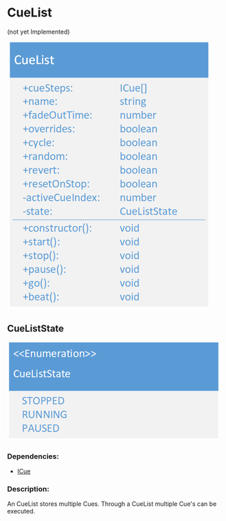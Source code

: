 # CueList
(not yet Implemented)  

![CueList](./assets/20180419_CueList_v1.png)

## CueListState

![CueListState](./assets/20180419_CueListState_v1.png)

### Dependencies:  
- [ICue](./ICue.md)

### Description:
An CueList stores multiple Cues. Through a CueList multiple Cue's can be executed.
